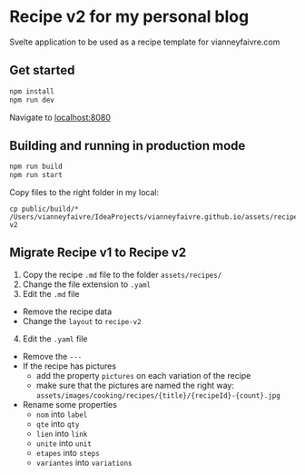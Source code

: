 # Recipe v2 for my personal blog

Svelte application to be used as a recipe template for vianneyfaivre.com

## Get started

```bash
npm install
npm run dev
```

Navigate to [localhost:8080](http://localhost:8080)

## Building and running in production mode

```bash
npm run build
npm run start
```

Copy files to the right folder in my local:
```
cp public/build/* /Users/vianneyfaivre/IdeaProjects/vianneyfaivre.github.io/assets/recipe-v2 
```

## Migrate Recipe v1 to Recipe v2

1. Copy the recipe `.md` file to the folder `assets/recipes/`
2. Change the file extension to `.yaml`
3. Edit the `.md` file
  - Remove the recipe data
  - Change the `layout` to `recipe-v2`
4. Edit the `.yaml` file
  - Remove the `---` 
  - If the recipe has pictures
    - add the property `pictures` on each variation of the recipe
    - make sure that the pictures are named the right way: `assets/images/cooking/recipes/{title}/{recipeId}-{count}.jpg`
  - Rename some properties
    - `nom` into `label`
    - `qte` into `qty`
    - `lien` into `link`
    - `unite` into `unit`
    - `etapes` into `steps`
    - `variantes` into `variations`